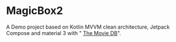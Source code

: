 # MagicBox2
A Demo project based on Kotlin MVVM clean architecture, Jetpack Compose and material 3 with " [The Movie DB](https://developers.themoviedb.org/3/getting-started/introduction)".
